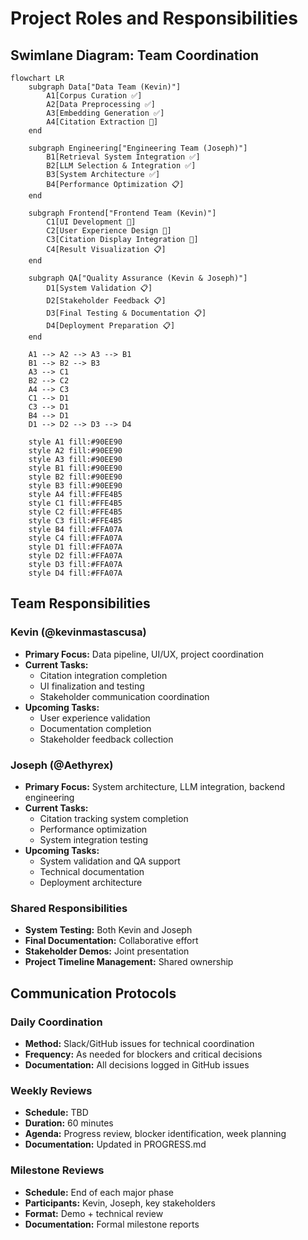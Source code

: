 # Project Roles and Responsibilities

## Swimlane Diagram: Team Coordination

```mermaid
flowchart LR
    subgraph Data["Data Team (Kevin)"]
        A1[Corpus Curation ✅]
        A2[Data Preprocessing ✅]
        A3[Embedding Generation ✅]
        A4[Citation Extraction 🔄]
    end
    
    subgraph Engineering["Engineering Team (Joseph)"]
        B1[Retrieval System Integration ✅]
        B2[LLM Selection & Integration ✅]
        B3[System Architecture ✅]
        B4[Performance Optimization 📋]
    end
    
    subgraph Frontend["Frontend Team (Kevin)"]
        C1[UI Development 🔄]
        C2[User Experience Design 🔄]
        C3[Citation Display Integration 🔄]
        C4[Result Visualization 📋]
    end
    
    subgraph QA["Quality Assurance (Kevin & Joseph)"]
        D1[System Validation 📋]
        D2[Stakeholder Feedback 📋]
        D3[Final Testing & Documentation 📋]
        D4[Deployment Preparation 📋]
    end

    A1 --> A2 --> A3 --> B1
    B1 --> B2 --> B3
    A3 --> C1
    B2 --> C2
    A4 --> C3
    C1 --> D1
    C3 --> D1
    B4 --> D1
    D1 --> D2 --> D3 --> D4
    
    style A1 fill:#90EE90
    style A2 fill:#90EE90
    style A3 fill:#90EE90
    style B1 fill:#90EE90
    style B2 fill:#90EE90
    style B3 fill:#90EE90
    style A4 fill:#FFE4B5
    style C1 fill:#FFE4B5
    style C2 fill:#FFE4B5
    style C3 fill:#FFE4B5
    style B4 fill:#FFA07A
    style C4 fill:#FFA07A
    style D1 fill:#FFA07A
    style D2 fill:#FFA07A
    style D3 fill:#FFA07A
    style D4 fill:#FFA07A
```

## Team Responsibilities

### Kevin (@kevinmastascusa)
- **Primary Focus:** Data pipeline, UI/UX, project coordination
- **Current Tasks:**
  - Citation integration completion
  - UI finalization and testing
  - Stakeholder communication coordination
- **Upcoming Tasks:**
  - User experience validation
  - Documentation completion
  - Stakeholder feedback collection

### Joseph (@Aethyrex)
- **Primary Focus:** System architecture, LLM integration, backend engineering
- **Current Tasks:**
  - Citation tracking system completion
  - Performance optimization
  - System integration testing
- **Upcoming Tasks:**
  - System validation and QA support
  - Technical documentation
  - Deployment architecture

### Shared Responsibilities
- **System Testing:** Both Kevin and Joseph
- **Final Documentation:** Collaborative effort
- **Stakeholder Demos:** Joint presentation
- **Project Timeline Management:** Shared ownership

## Communication Protocols

### Daily Coordination
- **Method:** Slack/GitHub issues for technical coordination
- **Frequency:** As needed for blockers and critical decisions
- **Documentation:** All decisions logged in GitHub issues

### Weekly Reviews
- **Schedule:** TBD
- **Duration:** 60 minutes
- **Agenda:** Progress review, blocker identification, week planning
- **Documentation:** Updated in PROGRESS.md

### Milestone Reviews
- **Schedule:** End of each major phase
- **Participants:** Kevin, Joseph, key stakeholders
- **Format:** Demo + technical review
- **Documentation:** Formal milestone reports
